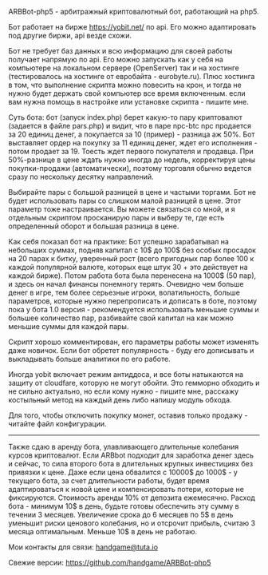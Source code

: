 ARBBot-php5 - арбитражный криптовалютный бот, работающий на php5. 

Бот работает на бирже https://yobit.net/ по api. Его можно адаптировать под другие биржи, api везде схожи. 

Бот не требует баз данных и всю информацию для своей работы получает напрямую по api. Его можно запускать как у себя на компьютере на локальном сервере (OpenServer) так и на хостинге (тестировалось на хостинге от евробайта - eurobyte.ru). Плюс хостинга в том, что выполнение скрипта можно повесить на крон, и тогда не нужно будет держать свой компьютер все время включенным. если вам нужна помощь в настройке или установке скрипта - пишите мне. 


Суть бота: бот (запуск index.php) берет какую-то пару криптовалют (задается в файле pars.php) и видит, что в паре npc-btc npc продается за 20 единиц денег, а покупается за 10 (пример) - разница аж 50%. Бот выставляет ордер на покупку за 11 единиц денег, ждет его исполнения - потом продает за 19. Тоесть ждет первого покупателя и продавца. При 50%-разнице в цене ждать нужно иногда до недель, корректируя цены покупки-продажи (автоматически), поэтому торговля обычно ведется сразу по нескольку десятку направлений.

Выбирайте пары с большой разницей в цене и частыми торгами. Бот не будет использовать пары со слишком малой разницей в цене. Этот параметр тоже настраивается. Вы можете связаться со мной, и я отдельным скриптом просканирую пары и выберу те, где есть определенный оборот и большая разница в цене. 

Как себя показал бот на практике: Бот успешно зарабатывал на небольших суммах, подняв капитал с 10$ до 100$ без особых просадок на 20 парах к битку, уверенный рост (всего пригодных пар более 100 к каждой популярной валюте, которых еще штук 30 + это действует на каждой бирже). Потом работа бота была перенесена на 1000$ (50 пар), и здесь он начал финансы понемногу терять. Очевидно чем больше денег в игре, тем более серьезные игроки, волатильность, больше параметров, которые нужно перепрописать и дописать в боте, поэтому пока у бота 1.0 версия -  рекомендуется использовать меньшие суммы и большее количество пар, разбивайте свой капитал на как можно меньшие суммы для каждой пары. 

Скрипт хорошо комментирован, его параметры работы может изменять даже новичок. Если бот обретет популярность - буду его дописывать и выкладывать больше аналитики по его работе. 

Иногда yobit включает режим антиддоса, и все боты натыкаются на защиту от cloudfare, которую не могут обойти. Это гемморно обходить и не сильно актуально, но если кому нужно - пишите мне, расскажу костыльный метод на каждый день либо напишу модуль обхода.

Для того, чтобы отключить покупку монет, оставив только продажу - читайте файл конфигурации.

---------------------------------------------------------------------------------------

Также сдаю в аренду бота, улавливающего длительные колебания курсов криптовалют. Если ARBbot подходит для заработка денег здесь и сейчас, то сила второго бота в длительных крупных инвестициях без привязки к цене. Даже если цена обвалится с 10000$ до 1000$ - у текущего бота, за счет длительности работы, будет время адаптироваться к новой цене и компенсировать потери, которые не фиксируются. Стоимость аренды 10% от депозита ежемесячно. Расход бота - минимум 10$ в день, будьте готовы обеспечить эту сумму в течении 3 месяцев. Увеличение срока до 6 месяцев по 5$ в день уменьшит риски ценового колебания, но и отсрочит прибыль, считаю 3 месяца оптимальным. Меньше 10$ в день не работаю. 

Мои контакты для связи: handgame@tuta.io

Свежие версии: https://github.com/handgame/ARBBot-php5
